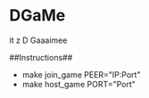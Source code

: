 # DGaMe
it z D Gaaaimee

##Instructions##
* make join_game PEER="IP:Port"
* make host_game PORT="Port"
